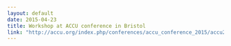 ```yaml
---
layout: default
date: 2015-04-23
title: Workshop at ACCU conference in Bristol
link: "http://accu.org/index.php/conferences/accu_conference_2015/accu2015_sessions#building_learning_into_team_life"
---
```


